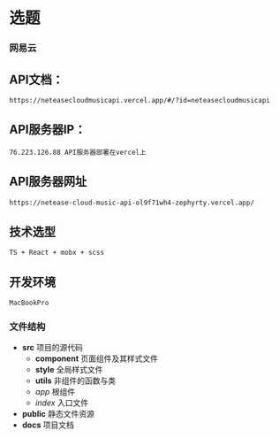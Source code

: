 # 选题
### 网易云

## API文档：
	https://neteasecloudmusicapi.vercel.app/#/?id=neteasecloudmusicapi

## API服务器IP：
	76.223.126.88 API服务器部署在vercel上

## API服务器网址
	https://netease-cloud-music-api-ol9f71wh4-zephyrty.vercel.app/

## 技术选型
	TS + React + mobx + scss


## 开发环境
	MacBookPro
	
### 文件结构
- **src** 项目的源代码
	- **component** 页面组件及其样式文件
	- **style** 全局样式文件
	- **utils** 非组件的函数与类
	- *app* 根组件
	- *index* 入口文件
- **public** 静态文件资源
- **docs** 项目文档
